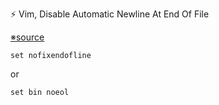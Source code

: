 ⚡ Vim, Disable Automatic Newline At End Of File

[※source](http://stackoverflow.com/questions/1050640/vim-disable-automatic-newline-at-end-of-file)

```
set nofixendofline
```

or

```
set bin noeol
```
